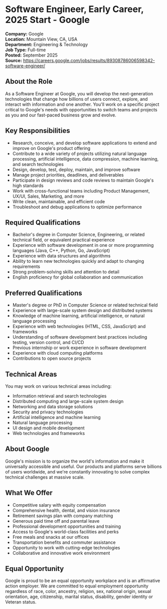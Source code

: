 # Software Engineer, Early Career, 2025 Start - Google

**Company:** Google  
**Location:** Mountain View, CA, USA  
**Department:** Engineering & Technology  
**Job Type:** Full-time  
**Posted:** September 2025  
**Source:** https://careers.google.com/jobs/results/89308786006598342-software-engineer/

## About the Role

As a Software Engineer at Google, you will develop the next-generation technologies that change how billions of users connect, explore, and interact with information and one another. You'll work on a specific project critical to Google's needs with opportunities to switch teams and projects as you and our fast-paced business grow and evolve.

## Key Responsibilities

- Research, conceive, and develop software applications to extend and improve on Google's product offering
- Contribute to a wide variety of projects utilizing natural language processing, artificial intelligence, data compression, machine learning, and search technologies
- Design, develop, test, deploy, maintain, and improve software
- Manage project priorities, deadlines, and deliverables
- Participate in design reviews and code reviews to maintain Google's high standards
- Work with cross-functional teams including Product Management, UX/UI, Sales, Marketing, and more
- Write clean, maintainable, and efficient code
- Troubleshoot and debug applications to optimize performance

## Required Qualifications

- Bachelor's degree in Computer Science, Engineering, or related technical field, or equivalent practical experience
- Experience with software development in one or more programming languages (Java, C++, Python, Go, JavaScript)
- Experience with data structures and algorithms
- Ability to learn new technologies quickly and adapt to changing requirements
- Strong problem-solving skills and attention to detail
- English proficiency for global collaboration and communication

## Preferred Qualifications

- Master's degree or PhD in Computer Science or related technical field
- Experience with large-scale system design and distributed systems
- Knowledge of machine learning, artificial intelligence, or natural language processing
- Experience with web technologies (HTML, CSS, JavaScript) and frameworks
- Understanding of software development best practices including testing, version control, and CI/CD
- Previous internship or work experience in software development
- Experience with cloud computing platforms
- Contributions to open source projects

## Technical Areas

You may work on various technical areas including:
- Information retrieval and search technologies
- Distributed computing and large-scale system design
- Networking and data storage solutions
- Security and privacy technologies
- Artificial intelligence and machine learning
- Natural language processing
- UI design and mobile development
- Web technologies and frameworks

## About Google

Google's mission is to organize the world's information and make it universally accessible and useful. Our products and platforms serve billions of users worldwide, and we're constantly innovating to solve complex technical challenges at massive scale.

## What We Offer

- Competitive salary with equity compensation
- Comprehensive health, dental, and vision insurance
- Retirement savings plan with company matching
- Generous paid time off and parental leave
- Professional development opportunities and training
- Access to Google's world-class facilities and perks
- Free meals and snacks at our offices
- Transportation benefits and commuter assistance
- Opportunity to work with cutting-edge technologies
- Collaborative and innovative work environment

## Equal Opportunity

Google is proud to be an equal opportunity workplace and is an affirmative action employer. We are committed to equal employment opportunity regardless of race, color, ancestry, religion, sex, national origin, sexual orientation, age, citizenship, marital status, disability, gender identity or Veteran status.